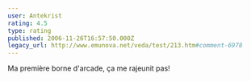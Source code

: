 ```yaml
---
user: Antekrist
rating: 4.5
type: rating
published: 2006-11-26T16:57:50.000Z
legacy_url: http://www.emunova.net/veda/test/213.htm#comment-6978
---
```

Ma première borne d'arcade, ça me rajeunit pas!